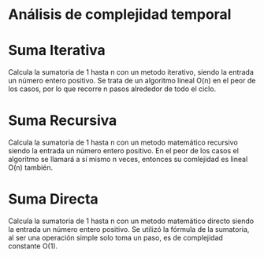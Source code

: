 # Análisis de complejidad temporal

# Suma Iterativa
Calcula la sumatoria de 1 hasta n con un metodo iterativo, siendo la entrada un número entero positivo. Se trata de un algoritmo lineal O(n) en el peor de los casos, por lo que recorre n pasos alrededor de todo el ciclo.

# Suma Recursiva
Calcula la sumatoria de 1 hasta n con un metodo matemático recursivo siendo la entrada un número entero positivo. En el peor de los casos el algoritmo se llamará a sí mismo n veces, entonces su comlejidad es lineal O(n) también.

# Suma Directa
Calcula la sumatoria de 1 hasta n con un metodo matemático directo siendo la entrada un número entero positivo. Se utilizó la fórmula de la sumatoria, al ser una operación simple solo toma un paso, es de complejidad constante O(1).
